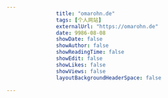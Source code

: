 ---
                title: "omarohn.de"
                tags: [个人网站]
                externalUrl: "https://omarohn.de"
                date: 9986-08-08
                showDate: false
                showAuthor: false
                showReadingTime: false
                showEdit: false
                showLikes: false
                showViews: false
                layoutBackgroundHeaderSpace: false
                ---

